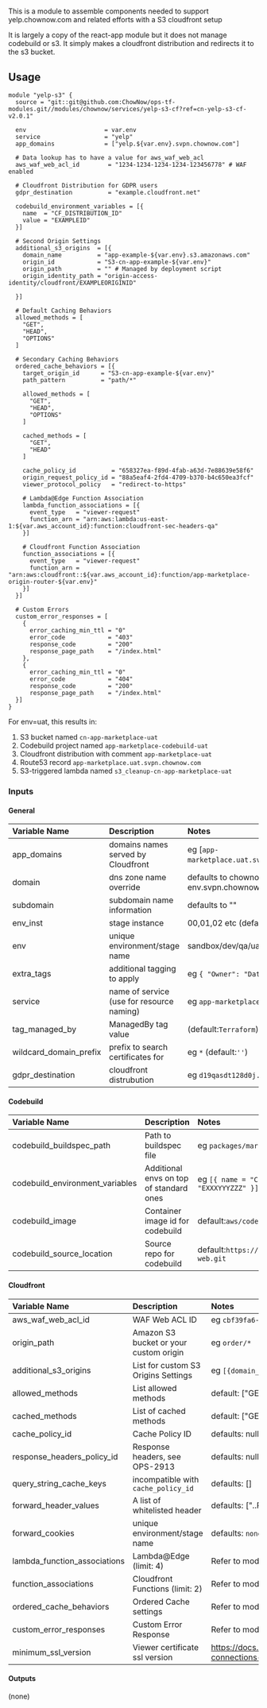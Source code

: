 # 

This is a module to assemble components needed to support yelp.chownow.com and related efforts with a S3 cloudfront setup

It is largely a copy of the react-app module but it does not manage codebuild or s3. It simply makes a cloudfront distribution and redirects it to the s3 bucket.

## Usage

```
module "yelp-s3" {
  source = "git::git@github.com:ChowNow/ops-tf-modules.git//modules/chownow/services/yelp-s3-cf?ref=cn-yelp-s3-cf-v2.0.1"

  env                      = var.env
  service                  = "yelp"
  app_domains              = ["yelp.${var.env}.svpn.chownow.com"]

  # Data lookup has to have a value for aws_waf_web_acl
  aws_waf_web_acl_id        = "1234-1234-1234-1234-123456778" # WAF enabled

  # Cloudfront Distribution for GDPR users
  gdpr_destination          = "example.cloudfront.net"

  codebuild_environment_variables = [{
    name  = "CF_DISTRIBUTION_ID"
    value = "EXAMPLEID"
  }]

  # Second Origin Settings
  additional_s3_origins  = [{
    domain_name          = "app-example-${var.env}.s3.amazonaws.com"
    origin_id            = "S3-cn-app-example-${var.env}"
    origin_path          = "" # Managed by deployment script
    origin_identity_path = "origin-access-identity/cloudfront/EXAMPLEORIGINID"

  }]

  # Default Caching Behaviors
  allowed_methods = [
    "GET",
    "HEAD",
    "OPTIONS"
  ]

  # Secondary Caching Behaviors
  ordered_cache_behaviors = [{
    target_origin_id      = "S3-cn-app-example-${var.env}"
    path_pattern          = "path/*"

    allowed_methods = [
      "GET",
      "HEAD",
      "OPTIONS"
    ]

    cached_methods = [
      "GET",
      "HEAD"
    ]

    cache_policy_id          = "658327ea-f89d-4fab-a63d-7e88639e58f6"
    origin_request_policy_id = "88a5eaf4-2fd4-4709-b370-b4c650ea3fcf"
    viewer_protocol_policy   = "redirect-to-https"

    # Lambda@Edge Function Association
    lambda_function_associations = [{
      event_type   = "viewer-request"
      function_arn = "arn:aws:lambda:us-east-1:${var.aws_account_id}:function:cloudfront-sec-headers-qa"
    }]

    # Cloudfront Function Association
    function_associations = [{
      event_type   = "viewer-request"
      function_arn = "arn:aws:cloudfront::${var.aws_account_id}:function/app-marketplace-origin-router-${var.env}"
    }]
  }]

  # Custom Errors
  custom_error_responses = [
    {
      error_caching_min_ttl = "0"
      error_code            = "403"
      response_code         = "200"
      response_page_path    = "/index.html"
    },
    {
      error_caching_min_ttl = "0"
      error_code            = "404"
      response_code         = "200"
      response_page_path    = "/index.html"
  }]
}

```

For env=uat, this results in:
  1. S3 bucket named `cn-app-marketplace-uat`
  2. Codebuild project named `app-marketplace-codebuild-uat`
  3. Cloudfront distribution with comment `app-marketplace-uat`
  4. Route53 record `app-marketplace.uat.svpn.chownow.com`
  5. S3-triggered lambda named `s3_cleanup-cn-app-marketplace-uat`

### Inputs

#### General
| Variable Name                   | Description                               | Notes                                                         |  Type   | Req? |
| :------------------------       | :-------------------------------------    | :-----------------------------------------------------------  | :-----: | :--: |
| app_domains                     | domains names served by Cloudfront        | eg [`app-marketplace.uat.svpn.chownow.com`]                   | List    |  Yes |
| domain                          | dns zone name override                    | defaults to chownow.com for prod, env.svpn.chownow.com        | String  |  No  |
| subdomain                       | subdomain name information                | defaults to ""                                                | String  |  No  |
| env_inst                        | stage instance                            | 00,01,02 etc (default:`''`)                                   | String  |  No  |
| env                             | unique environment/stage name             | sandbox/dev/qa/uat/stg/prod/etc                               | String  |  Yes |
| extra_tags                      | additional tagging to apply               | eg `{ "Owner": "DataEng" }`                                   | Map     |  No  |
| service                         | name of service (use for resource naming) | eg `app-marketplace`                                          | String  |  Yes |
| tag_managed_by                  | ManagedBy tag value                       | (default:`Terraform`))                                        | String  |  No  |
| wildcard_domain_prefix          | prefix to search certificates for         | eg `*` (default:`''`)                                         | String  |  No  |
| gdpr_destination                | cloudfront distrubution                   | eg `d19qasdt128d0j.cloudfront.net`                            | String  |  Yes |


#### Codebuild

| Variable Name                   | Description                               | Notes                                                         |  Type   | Req? |
| :------------------------       | :-------------------------------------    | :-----------------------------------------------------------  | :-----: | :--: |
| codebuild_buildspec_path        | Path to buildspec file                    | eg `packages/marketplace-web/buildspec.yml`                   | String  |  Yes |
| codebuild_environment_variables | Additional envs on top of standard ones   | eg `[{ name = "CF_DISTRIBUTION_ID", value = "EXXXYYYZZZ" }]`  | List    |  No  |
| codebuild_image                 | Container image id for codebuild          | default:`aws/codebuild/standard:4.0`                          | String  |  No  |
| codebuild_source_location       | Source repo for codebuild                 | default:`https://github.com/ChowNow/chownow-web.git`          | String  |  No  |

#### Cloudfront

| Variable Name                   | Description                               | Notes                                                         |  Type   | Req? |
| :------------------------       | :-------------------------------------    | :-----------------------------------------------------------  | :-----: | :--: |
| aws_waf_web_acl_id              | WAF Web ACL ID                            | eg `cbf39fa6-f101-4e8d-94ff-5a5cd585fc8f`                     | String  |  No  |
| origin_path                     | Amazon S3 bucket or your custom origin    | eg `order/*`                                                  | String  |  No  |
| additional_s3_origins           | List for custom S3 Origins Settings       | eg `[{domain_name = "app-example.s3.amazonaws.com}]"`         | List    |  No  |
| allowed_methods                 | List allowed methods                      | default: ["GET", "HEAD", "OPTIONS"]                           | List    |  No  |
| cached_methods                  | List of cached methods                    | default: ["GET", "HEAD"]                                      | List    |  No  |
| cache_policy_id                 | Cache Policy ID                           | defaults: null                                                | String  |  No  |
| response_headers_policy_id      | Response headers, see OPS-2913            | defaults: null                                                | String  |  No  |
| query_string_cache_keys         | incompatible with `cache_policy_id`       | defaults: []                                                  | list    |  No  |
| forward_header_values           | A list of whitelisted header              | defaults: ["..Request-Headers", "..Request-Method", "Origin"] | list    |  No  |
| forward_cookies                 | unique environment/stage name             | defaults: `none`                                              | String  |  No  |
| lambda_function_associations    | Lambda@Edge (limit: 4)                    | Refer to module usage section                                 | List    |  No  |
| function_associations           | Cloudfront Functions   (limit: 2)         | Refer to module usage section                                 | List    |  No  |
| ordered_cache_behaviors         | Ordered Cache settings                    | Refer to module usage section                                 | List    |  No  |
| custom_error_responses          | Custom Error Response                     | Refer to module usage section                                 | List    |  No  |
| minimum_ssl_version             | Viewer certificate ssl version            | https://docs.aws.amazon.com/AmazonCloudFront/latest/DeveloperGuide/secure-connections-supported-viewer-protocols-ciphers.html | List    |  No  |

#### Outputs

(none)
